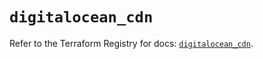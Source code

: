 # `digitalocean_cdn`

Refer to the Terraform Registry for docs: [`digitalocean_cdn`](https://registry.terraform.io/providers/digitalocean/digitalocean/2.47.0/docs/resources/cdn).
